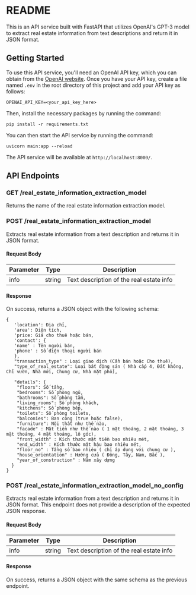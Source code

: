 
# README

This is an API service built with FastAPI that utilizes OpenAI's GPT-3 model to extract real estate information from text descriptions and return it in JSON format.

## Getting Started

To use this API service, you'll need an OpenAI API key, which you can obtain from the [OpenAI website](https://beta.openai.com/signup/). Once you have your API key, create a file named `.env` in the root directory of this project and add your API key as follows:
``````
OPENAI_API_KEY=<your_api_key_here>
``````
Then, install the necessary packages by running the command:
``````
pip install -r requirements.txt
``````
You can then start the API service by running the command:
``````
uvicorn main:app --reload
``````
The API service will be available at `http://localhost:8000/`.

## API Endpoints

### GET /real_estate_information_extraction_model

Returns the name of the real estate information extraction model.

### POST /real_estate_information_extraction_model

Extracts real estate information from a text description and returns it in JSON format.

#### Request Body

| Parameter | Type   | Description                              |
|-----------|--------|------------------------------------------|
| info      | string | Text description of the real estate info |

#### Response

On success, returns a JSON object with the following schema:
``````
{
   'location': Địa chỉ,
   'area': Diện tích,
   'price: Giá cho thuê hoặc bán,
   'contact': {
   'name' : Tên người bán,
   'phone' : Số điện thoại người bán
   },
   "transaction_type" : Loại giao dịch (Cần bán hoặc Cho thuê),
   "type_of_real_estate": Loại bất động sản ( Nhà cấp 4, Đất không, Chỉ vườn, Nhà mới, Chung cư, Nhà mặt phố),
   
   "details": {
    "floors": Số tầng,
    "bedrooms": Số phòng ngủ,
    "bathrooms": Số phòng tắm,
    "living_rooms": Số phòng khách,
    "kitchens": Số phòng bếp,
    "toilets": Số phòng toilets,
    "balconies": Ban công (true hoặc false),
    "furniture": Nội thất như thế nào,
    "facade" : Mặt tiền như thế nào ( 1 mặt thoáng, 2 mặt thoáng, 3 mặt thoáng, 4 mặt thoáng, lô góc),
    "front_width" : Kích thước mặt tiền bao nhiêu mét,
    "end_width" : Kích thước mặt hậu bao nhiêu mét,
    "floor_no" : Tầng số bao nhiêu ( chỉ áp dụng với chung cư ),
    "house_orientation" : Hướng cửa ( Đông, Tây, Nam, Bắc ),
    "year_of_construction" : Năm xây dựng
  }
}
``````

### POST /real_estate_information_extraction_model_no_config

Extracts real estate information from a text description and returns it in JSON format. This endpoint does not provide a description of the expected JSON response.

#### Request Body

| Parameter | Type   | Description                              |
|-----------|--------|------------------------------------------|
| info      | string | Text description of the real estate info |

#### Response

On success, returns a JSON object with the same schema as the previous endpoint.
